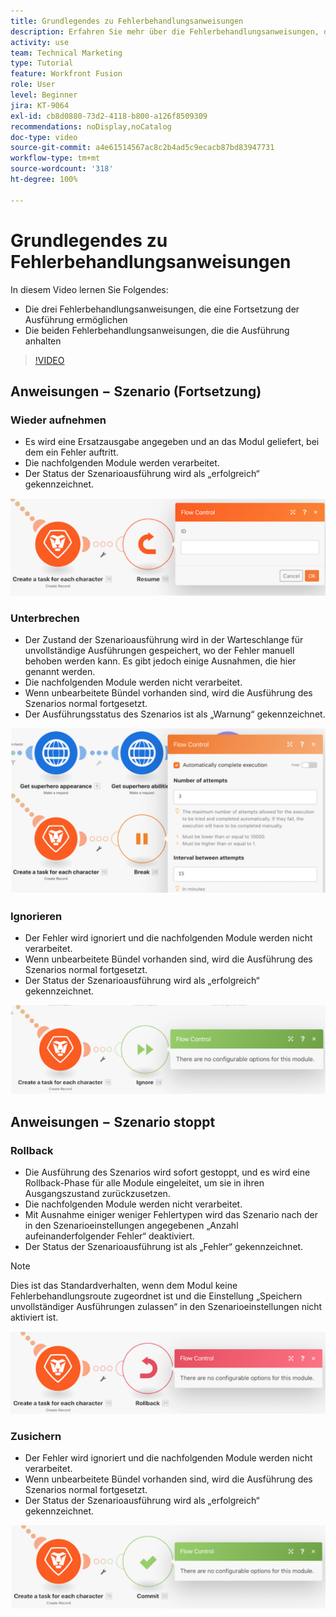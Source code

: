 ```yaml
---
title: Grundlegendes zu Fehlerbehandlungsanweisungen
description: Erfahren Sie mehr über die Fehlerbehandlungsanweisungen, die eine Fortsetzung der Ausführung in [!DNL Adobe Workfront Fusion]ermöglichen, und diejenigen, die die Ausführung anhalten.
activity: use
team: Technical Marketing
type: Tutorial
feature: Workfront Fusion
role: User
level: Beginner
jira: KT-9064
exl-id: cb8d0880-73d2-4118-b800-a126f8509309
recommendations: noDisplay,noCatalog
doc-type: video
source-git-commit: a4e61514567ac8c2b4ad5c9ecacb87bd83947731
workflow-type: tm+mt
source-wordcount: '318'
ht-degree: 100%

---
```


# Grundlegendes zu Fehlerbehandlungsanweisungen

In diesem Video lernen Sie Folgendes:

* Die drei Fehlerbehandlungsanweisungen, die eine Fortsetzung der Ausführung ermöglichen
* Die beiden Fehlerbehandlungsanweisungen, die die Ausführung anhalten

>[!VIDEO](https://video.tv.adobe.com/v/335305/?quality=12&learn=on)

## Anweisungen − Szenario (Fortsetzung)

### Wieder aufnehmen

* Es wird eine Ersatzausgabe angegeben und an das Modul geliefert, bei dem ein Fehler auftritt.
* Die nachfolgenden Module werden verarbeitet.
* Der Status der Szenarioausführung wird als „erfolgreich“ gekennzeichnet.

![Ein Bild einer Anweisung „Wieder aufnehmen“](assets/troubleshooting-and-error-handling-2.png)

### Unterbrechen

* Der Zustand der Szenarioausführung wird in der Warteschlange für unvollständige Ausführungen gespeichert, wo der Fehler manuell behoben werden kann. Es gibt jedoch einige Ausnahmen, die hier genannt werden.
* Die nachfolgenden Module werden nicht verarbeitet.
* Wenn unbearbeitete Bündel vorhanden sind, wird die Ausführung des Szenarios normal fortgesetzt.
* Der Ausführungsstatus des Szenarios ist als „Warnung“ gekennzeichnet.

![Ein Bild einer Anweisung „Unterbrechen“](assets/troubleshooting-and-error-handling-3.png)

### Ignorieren

* Der Fehler wird ignoriert und die nachfolgenden Module werden nicht verarbeitet.
* Wenn unbearbeitete Bündel vorhanden sind, wird die Ausführung des Szenarios normal fortgesetzt.
* Der Status der Szenarioausführung wird als „erfolgreich“ gekennzeichnet.

![Ein Bild einer Anweisung „Ignorieren“](assets/troubleshooting-and-error-handling-4.png)

## Anweisungen − Szenario stoppt

### Rollback

* Die Ausführung des Szenarios wird sofort gestoppt, und es wird eine Rollback-Phase für alle Module eingeleitet, um sie in ihren Ausgangszustand zurückzusetzen.
* Die nachfolgenden Module werden nicht verarbeitet.
* Mit Ausnahme einiger weniger Fehlertypen wird das Szenario nach der in den Szenarioeinstellungen angegebenen „Anzahl aufeinanderfolgender Fehler“ deaktiviert.
* Der Status der Szenarioausführung ist als „Fehler“ gekennzeichnet.

>[!NOTE]
>
>Dies ist das Standardverhalten, wenn dem Modul keine Fehlerbehandlungsroute zugeordnet ist und die Einstellung „Speichern unvollständiger Ausführungen zulassen“ in den Szenarioeinstellungen nicht aktiviert ist.

![Ein Bild einer Rollback-Anweisung](assets/troubleshooting-and-error-handling-5.png)

### Zusichern

* Der Fehler wird ignoriert und die nachfolgenden Module werden nicht verarbeitet.
* Wenn unbearbeitete Bündel vorhanden sind, wird die Ausführung des Szenarios normal fortgesetzt.
* Der Status der Szenarioausführung wird als „erfolgreich“ gekennzeichnet.

![Ein Bild einer Commit-Anweisung](assets/troubleshooting-and-error-handling-6.png)
